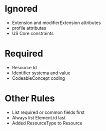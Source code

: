 # Ignored
- Extension and modifierExtension attributes
- profile attributes
- US Core constraints

# Required
- Resource Id
- Identifier systema and value
- CodeableConcept coding

# Other Rules
- List required or common fields first
- Always list Element.id last
- Added ResourceType to Resource
